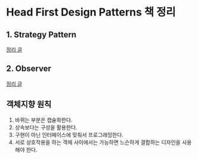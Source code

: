 # Head First Design Patterns 책 정리

## 1. Strategy Pattern

[정리 글](posting/1_Strategy_Pattern.md)

## 2. Observer

[정리 글](posting/2_Observer.md)

## 객체지향 원칙

1. 바뀌는 부분은 캡슐화한다.
2. 상속보다는 구성을 활용한다.
3. 구현이 아닌 인터페이스에 맞춰서 프로그래밍한다.
4. 서로 상호작용을 하는 객체 사이에서는 가능하면 느슨하게 결합하는 디자인을 사용해야 한다.